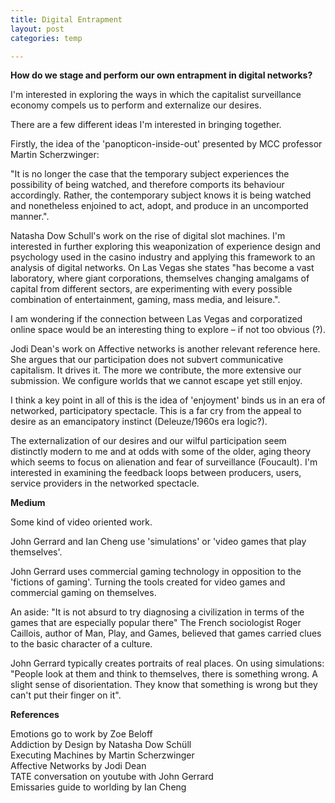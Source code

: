 ```yaml
---
title: Digital Entrapment
layout: post
categories: temp

---
```


**How do we stage and perform our own entrapment in digital networks?**

I'm interested in exploring the ways in which the capitalist surveillance economy compels us to perform and externalize our desires.   

There are a few different ideas I'm interested in bringing together.

Firstly, the idea of the 'panopticon-inside-out' presented by MCC professor Martin Scherzwinger:

"It is no longer the case that the temporary subject experiences the possibility of being watched, and therefore comports its behaviour accordingly. Rather, the contemporary subject knows it is being watched and nonetheless enjoined to act, adopt, and produce in an uncomported manner.".

Natasha Dow Schull's work on the rise of digital slot machines.   I'm interested in further exploring this weaponization of experience design and psychology used in the casino industry and applying this framework to an analysis of digital networks. On Las Vegas she states "has become a vast laboratory, where giant corporations, themselves changing amalgams of capital from different sectors, are experimenting with every possible combination of entertainment, gaming, mass media, and leisure.".

I am wondering if the connection between Las Vegas and corporatized online space would be an interesting thing to explore – if not too obvious (?).

Jodi Dean's work on Affective networks is another relevant reference here. She argues that our participation does not subvert communicative capitalism. It drives it. The more we contribute, the more extensive our submission. We configure worlds that we cannot escape yet still enjoy.

I think a key point in all of this is the idea of 'enjoyment' binds us in an era of networked, participatory spectacle. This is a far cry from the appeal to desire as an emancipatory instinct (Deleuze/1960s era logic?).

The externalization of our desires and our wilful participation seem distinctly modern to me and at odds with some of the older, aging theory which seems to focus on alienation and fear of surveillance (Foucault).  I'm interested in examining the feedback loops between producers, users, service providers in the networked spectacle.

**Medium**<br>

Some kind of video oriented work.

John Gerrard and Ian Cheng use 'simulations' or 'video games that play themselves'.  

John Gerrard uses commercial gaming technology in opposition to the 'fictions of gaming'.  Turning the tools created for video games and commercial gaming on themselves.

An aside: "It is not absurd to try diagnosing a civilization in terms of the games that are especially popular there" The French sociologist Roger Caillois, author of Man, Play, and Games, believed that games carried clues to the basic character of a culture.

John Gerrard typically creates portraits of real places.  On using simulations: "People look at them and think to themselves, there is something wrong. A slight sense of disorientation. They know that something is wrong but they can't put their finger on it".


**References**<br>

Emotions go to work by Zoe Beloff<br>
Addiction by Design by Natasha Dow Schüll<br>
Executing Machines by Martin Scherzwinger<br>
Affective Networks by Jodi Dean<br>
TATE conversation on youtube with John Gerrard<br>
Emissaries guide to worlding by Ian Cheng<br>

